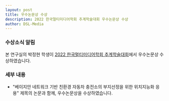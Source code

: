```yaml
---
layout: post
title: 우수논문상 수상
description: 2022 한국멀티미디어학회 추계학술대회 우수논문상 수상
author: DSL-Media
---
```


### 수상소식 알림

본 연구실의 박정현 학생이 [2022 한국멀티미디어학회 추계학술대회](http://kmms.or.kr/)에서 우수논문상 수상하였습니다.

### 세부 내용

- "베이지안 네트워크 기반 친환경 자동차 충전소의 부지선정을 위한 위치지능화 응용" 제목의 논문과 함께, 우수논문상을 수상하였습니다.